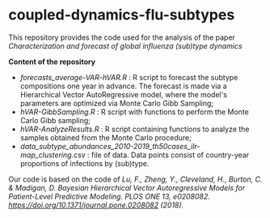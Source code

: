 # coupled-dynamics-flu-subtypes
This repository provides the code used for the analysis of the paper _Characterization and forecast of global influenza (sub)type dynamics_

**Content of the repository**
- _forecasts_average-VAR-hVAR.R_ : R script to forecast the subtype compositions one year in advance. The forecast is made via a Hierarchical Vector AutoRegressive model, where the model's parameters are optimized via Monte Carlo Gibb Sampling;
- _hVAR-GibbSampling.R_ : R script with functions to perform the Monte Carlo Gibb sampling;
- _hVAR-AnalyzeResults.R_ : R script containing functions to analyze the samples obtained from the Monte Carlo procedure;
- _data_subtype_abundances_2010-2019_th50cases_ilr-map_clustering.csv_ : file of data. Data points consist of country-year proportions of infections by (sub)type.

Our code is based on the code of _Lu, F., Zheng, Y., Cleveland, H., Burton, C. & Madigan, D. Bayesian Hierarchical
Vector Autoregressive Models for Patient-Level Predictive Modeling. PLOS ONE 13, e0208082. https://doi.org/10.1371/journal.pone.0208082 (2018)._
